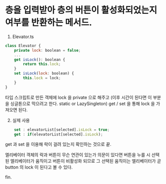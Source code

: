 층을 입력받아 층의 버튼이 활성화되었는지 여부를 반환하는 메서드.
===
1. Elevator.ts
```javascript
class Elevator {
    private lock: boolean = false;
    ...
    get isLock(): boolean {
        return this.lock;
    }
    set isLock(lock: boolean) {
        this.lock = lock;
    }
}
```
타입 스크립트로 만든 객체에 lock 을 private 으로 해주고
(이후 시간이 된다면 이 부분을 싱글톤으로 막으려고 한다. static or LazySingleton) 
get / set 을 통해 lock 을 가져오면 된다.

2. 실제 사용
```javascript
    set : elevatorList[selected].isLock = true;
    get : if(elevatorList[selected].isLock);
```
get 과 set 을 이용해 락이 걸려 있는지 확인하는 것으로 끝.

엘리베이터 객체의 락과 버튼이 무슨 연관이 있는가 의문이 있다면
버튼을 누를 시 선택된 엘리베이터가 움직이고 버튼이 비활성화 되므로
그 선택된 움직이는 엘리베이터가 곧 button 의 lock 이 된다고 볼 수 있다.

fin.